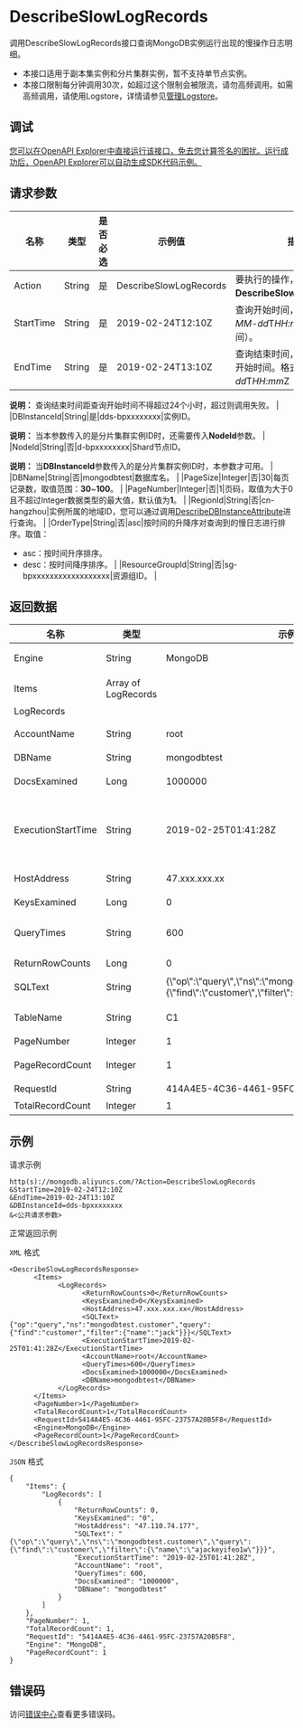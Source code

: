 # DescribeSlowLogRecords

调用DescribeSlowLogRecords接口查询MongoDB实例运行出现的慢操作日志明细。

-   本接口适用于副本集实例和分片集群实例，暂不支持单节点实例。
-   本接口限制每分钟调用30次，如超过这个限制会被限流，请勿高频调用。如需高频调用，请使用Logstore，详情请参见[管理Logstore](~~48990~~)。

## 调试

[您可以在OpenAPI Explorer中直接运行该接口，免去您计算签名的困扰。运行成功后，OpenAPI Explorer可以自动生成SDK代码示例。](https://api.aliyun.com/#product=Dds&api=DescribeSlowLogRecords&type=RPC&version=2015-12-01)

## 请求参数

|名称|类型|是否必选|示例值|描述|
|--|--|----|---|--|
|Action|String|是|DescribeSlowLogRecords|要执行的操作，取值：**DescribeSlowLogRecords**。 |
|StartTime|String|是|2019-02-24T12:10Z|查询开始时间，格式为*yyyy-MM-dd*T*HH:mm*Z（UTC时间）。 |
|EndTime|String|是|2019-02-24T13:10Z|查询结束时间，必须晚于查询开始时间。格式为*yyyy-MM-dd*T*HH:mm*Z（UTC时间）。

 **说明：** 查询结束时间距查询开始时间不得超过24个小时，超过则调用失败。 |
|DBInstanceId|String|是|dds-bpxxxxxxxx|实例ID。

 **说明：** 当本参数传入的是分片集群实例ID时，还需要传入**NodeId**参数。 |
|NodeId|String|否|d-bpxxxxxxxx|Shard节点ID。

 **说明：** 当**DBInstanceId**参数传入的是分片集群实例ID时，本参数才可用。 |
|DBName|String|否|mongodbtest|数据库名。 |
|PageSize|Integer|否|30|每页记录数，取值范围：**30**~**100**。 |
|PageNumber|Integer|否|1|页码，取值为大于0且不超过Integer数据类型的最大值，默认值为**1**。 |
|RegionId|String|否|cn-hangzhou|实例所属的地域ID，您可以通过调用[DescribeDBInstanceAttribute](~~62010~~)进行查询。 |
|OrderType|String|否|asc|按时间的升降序对查询到的慢日志进行排序。取值：

 -   asc：按时间升序排序。
-   desc：按时间降序排序。 |
|ResourceGroupId|String|否|sg-bpxxxxxxxxxxxxxxxxxx|资源组ID。 |

## 返回数据

|名称|类型|示例值|描述|
|--|--|---|--|
|Engine|String|MongoDB|当前数据库的引擎类型。 |
|Items|Array of LogRecords| |慢操作日志明细列表。 |
|LogRecords| | | |
|AccountName|String|root|执行该操作的数据库用户名。 |
|DBName|String|mongodbtest|数据库名。 |
|DocsExamined|Long|1000000|该操作执行时扫描的文档数。 |
|ExecutionStartTime|String|2019-02-25T01:41:28Z|操作执行的开始时间，格式为*yyyy-MM-dd*T*HH:mm:ss*Z（UTC时间）。 |
|HostAddress|String|47.xxx.xxx.xx|连接数据库的主机地址。 |
|KeysExamined|Long|0|索引扫描行数。 |
|QueryTimes|String|600|该语句的执行时长，单位为毫秒。 |
|ReturnRowCounts|Long|0|返回行数。 |
|SQLText|String|\{\\"op\\":\\"query\\",\\"ns\\":\\"mongodbtest.customer\\",\\"query\\":\{\\"find\\":\\"customer\\",\\"filter\\":\{\\"name\\":\\"jack\\"\}\}\}|慢操作执行的语句。 |
|TableName|String|C1|MongoDB的集合名称。 |
|PageNumber|Integer|1|页码。 |
|PageRecordCount|Integer|1|本页慢操作日志明细的个数。 |
|RequestId|String|414A4E5-4C36-4461-95FC-23757A20B5F8|请求ID。 |
|TotalRecordCount|Integer|1|总记录数。 |

## 示例

请求示例

```
http(s)://mongodb.aliyuncs.com/?Action=DescribeSlowLogRecords
&StartTime=2019-02-24T12:10Z
&EndTime=2019-02-24T13:10Z
&DBInstanceId=dds-bpxxxxxxxx
&<公共请求参数>
```

正常返回示例

`XML` 格式

```
<DescribeSlowLogRecordsResponse>
	  <Items>
		    <LogRecords>
			      <ReturnRowCounts>0</ReturnRowCounts>
			      <KeysExamined>0</KeysExamined>
			      <HostAddress>47.xxx.xxx.xx</HostAddress>
			      <SQLText>{"op":"query","ns":"mongodbtest.customer","query":{"find":"customer","filter":{"name":"jack"}}}</SQLText>
			      <ExecutionStartTime>2019-02-25T01:41:28Z</ExecutionStartTime>
			      <AccountName>root</AccountName>
			      <QueryTimes>600</QueryTimes>
			      <DocsExamined>1000000</DocsExamined>
			      <DBName>mongodbtest</DBName>
		    </LogRecords>
	  </Items>
	  <PageNumber>1</PageNumber>
	  <TotalRecordCount>1</TotalRecordCount>
	  <RequestId>5414A4E5-4C36-4461-95FC-23757A20B5F8</RequestId>
	  <Engine>MongoDB</Engine>
	  <PageRecordCount>1</PageRecordCount>
</DescribeSlowLogRecordsResponse>
```

`JSON` 格式

```
{
	"Items": {
		"LogRecords": [
			{
				"ReturnRowCounts": 0,
				"KeysExamined": "0",
				"HostAddress": "47.110.74.177",
				"SQLText": "{\"op\":\"query\",\"ns\":\"mongodbtest.customer\",\"query\":{\"find\":\"customer\",\"filter\":{\"name\":\"ajackeyifeo1w\"}}}",
				"ExecutionStartTime": "2019-02-25T01:41:28Z",
				"AccountName": "root",
				"QueryTimes": 600,
				"DocsExamined": "1000000",
				"DBName": "mongodbtest"
			}
		]
	},
	"PageNumber": 1,
	"TotalRecordCount": 1,
	"RequestId": "5414A4E5-4C36-4461-95FC-23757A20B5F8",
	"Engine": "MongoDB",
	"PageRecordCount": 1
}
```

## 错误码

访问[错误中心](https://error-center.alibabacloud.com/status/product/Dds)查看更多错误码。

